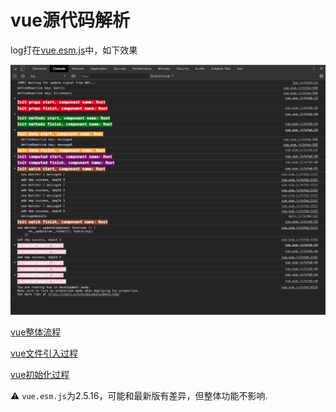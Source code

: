 # vue源代码解析

log打在[vue.esm.js](./node_modules/vue/dist/vue.esm.js)中，如下效果

![](./static/console.png)

[vue整体流程](./doc/整体流程.md)

[vue文件引入过程](./doc/vuejs引入过程.md)

[vue初始化过程](./doc/初始化.md)

⚠️ `vue.esm.js`为2.5.16，可能和最新版有差异，但整体功能不影响.
